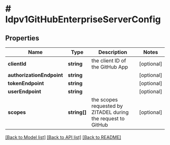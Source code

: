 # # Idpv1GitHubEnterpriseServerConfig

## Properties

Name | Type | Description | Notes
------------ | ------------- | ------------- | -------------
**clientId** | **string** | the client ID of the GitHub App | [optional]
**authorizationEndpoint** | **string** |  | [optional]
**tokenEndpoint** | **string** |  | [optional]
**userEndpoint** | **string** |  | [optional]
**scopes** | **string[]** | the scopes requested by ZITADEL during the request to GitHub | [optional]

[[Back to Model list]](../../README.md#models) [[Back to API list]](../../README.md#endpoints) [[Back to README]](../../README.md)
